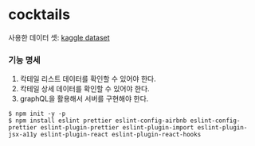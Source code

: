 # cocktails

사용한 데이터 셋: [kaggle dataset](https://www.kaggle.com/datasets/ai-first/cocktail-ingredients)

### 기능 명세

1. 칵테일 리스트 데이터를 확인할 수 있어야 한다.
2. 칵테일 상세 데이터를 확인할 수 있어야 한다.
3. graphQL을 활용해서 서버를 구현해야 한다.

```
$ npm init -y -p
$ npm install eslint prettier eslint-config-airbnb eslint-config-prettier eslint-plugin-prettier eslint-plugin-import eslint-plugin-jsx-a11y eslint-plugin-react eslint-plugin-react-hooks
```
